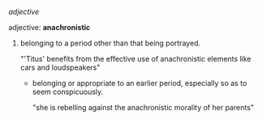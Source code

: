 _adjective_

adjective: **anachronistic**

1. belonging to a period other than that being portrayed.
    
    "'Titus' benefits from the effective use of anachronistic elements like cars and loudspeakers"
    
    - belonging or appropriate to an earlier period, especially so as to seem conspicuously.
        
        "she is rebelling against the anachronistic morality of her parents"